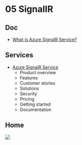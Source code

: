 # 05 SignalIR

## Doc
* [What is Azure SignalR Service?](https://docs.microsoft.com/en-us/azure/azure-signalr/signalr-overview)

## Services
* [Azure SignalR Service](https://azure.microsoft.com/en-ca/services/signalr-service/)
  * Product overview
  * Features
  * Customer stories
  * Solutions
  * Security
  * Pricing
  * Getting started
  * Documentation

## Home
[<img src="https://i.imgur.com/Qwnn3GE.png">](https://i.imgur.com/Qwnn3GE.png)
